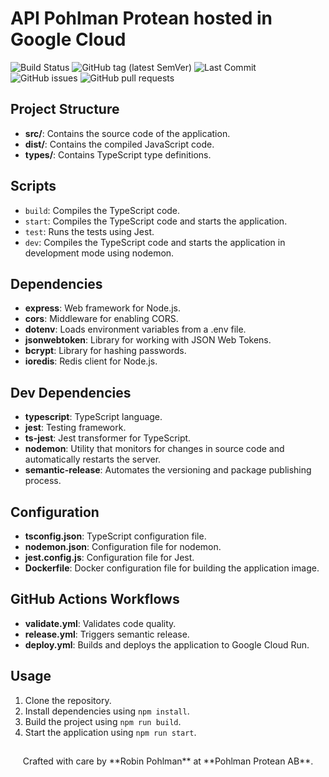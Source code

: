 # API Pohlman Protean hosted in Google Cloud 

![Build Status](https://github.com/Ridvan-bot/pohlmanprotean.se/actions/workflows/deploy.yml/badge.svg)
![GitHub tag (latest SemVer)](https://img.shields.io/github/v/tag/Ridvan-bot/gc-api-pohlmanprotean?label=version&sort=semver)
![Last Commit](https://img.shields.io/github/last-commit/Ridvan-bot/gc-api-pohlmanprotean)
![GitHub issues](https://img.shields.io/github/issues/Ridvan-bot/gc-api-pohlmanprotean)
![GitHub pull requests](https://img.shields.io/github/issues-pr/Ridvan-bot/gc-api-pohlmanprotean)



## Project Structure

- **src/**: Contains the source code of the application.
- **dist/**: Contains the compiled JavaScript code.
- **types/**: Contains TypeScript type definitions.

## Scripts

- `build`: Compiles the TypeScript code.
- `start`: Compiles the TypeScript code and starts the application.
- `test`: Runs the tests using Jest.
- `dev`: Compiles the TypeScript code and starts the application in development mode using nodemon.

## Dependencies

- **express**: Web framework for Node.js.
- **cors**: Middleware for enabling CORS.
- **dotenv**: Loads environment variables from a .env file.
- **jsonwebtoken**: Library for working with JSON Web Tokens.
- **bcrypt**: Library for hashing passwords.
- **ioredis**: Redis client for Node.js.

## Dev Dependencies

- **typescript**: TypeScript language.
- **jest**: Testing framework.
- **ts-jest**: Jest transformer for TypeScript.
- **nodemon**: Utility that monitors for changes in source code and automatically restarts the server.
- **semantic-release**: Automates the versioning and package publishing process.

## Configuration

- **tsconfig.json**: TypeScript configuration file.
- **nodemon.json**: Configuration file for nodemon.
- **jest.config.js**: Configuration file for Jest.
- **Dockerfile**: Docker configuration file for building the application image.

## GitHub Actions Workflows

- **validate.yml**: Validates code quality.
- **release.yml**: Triggers semantic release.
- **deploy.yml**: Builds and deploys the application to Google Cloud Run.

## Usage

1. Clone the repository.
2. Install dependencies using `npm install`.
3. Build the project using `npm run build`.
4. Start the application using `npm run start`.

##
<p align="center">
Crafted with care by **Robin Pohlman** at **Pohlman Protean AB**.
</p>
